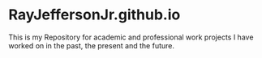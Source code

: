 # RayJeffersonJr.github.io
This is my Repository for academic and professional work projects I have worked on in the past, the present and the future.
